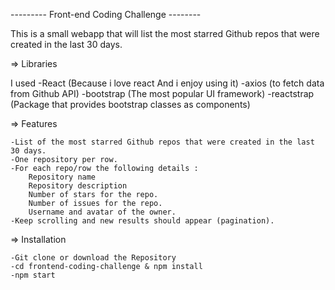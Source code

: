 --------- Front-end Coding Challenge --------

This is a small webapp that will list the most starred Github repos that were created in the last 30 days.

=> Libraries

I used
    -React (Because i love react And i enjoy using it)
    -axios (to fetch data from Github API)
    -bootstrap (The most popular UI framework)
    -reactstrap (Package that provides bootstrap classes as components)

=> Features

    -List of the most starred Github repos that were created in the last 30 days.
    -One repository per row.
    -For each repo/row the following details :
        Repository name
        Repository description
        Number of stars for the repo.
        Number of issues for the repo.
        Username and avatar of the owner.
    -Keep scrolling and new results should appear (pagination).




=> Installation

    -Git clone or download the Repository
    -cd frontend-coding-challenge & npm install
    -npm start
